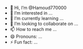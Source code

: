 - 👋 Hi, I’m @Hamoud770000
- 👀 I’m interested in ...
- 🌱 I’m currently learning ...
- 💞️ I’m looking to collaborate on ...
- 📫 How to reach me ...
- 😄 Pronouns: ...
- ⚡ Fun fact: ...

<!---
Hamoud770000/Hamoud770000 is a ✨ 
عربي مسلم أومن بالله وحده لا شريك لا وأن محمد عبده ورسول وأن جميع الانبياء رسل الله وعبيده ، وأومن بالبعث والجنه والنار وأومن بأن اكثر دين احترم وانصف المراة هو الإسلام ،،،،،
